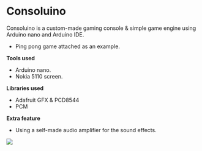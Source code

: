 # Consoluino
Consoluino is a custom-made gaming console & simple game engine using Arduino nano and Arduino IDE.

- Ping pong game attached as an example.

**Tools used**

- Arduino nano.
- Nokia 5110 screen.

**Libraries used**

- Adafruit GFX & PCD8544
- PCM

**Extra feature**

- Using a self-made audio amplifier for the sound effects.

![](demo%20gif.gif)
